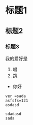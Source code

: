 # 标题1
## 标题2
### 标题3
我的爱好是
1. 唱
2. 跳
* 你好
```
ver =sada
asfsfs=121
asdasd
```
    
    sdadasd
    sada
    
